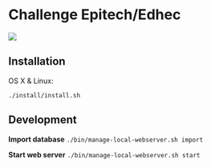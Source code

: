 # Challenge Epitech/Edhec


![](https://cdn-images-1.medium.com/max/1200/1*aCCH418GrsTqzVdEONe33g.png)

## Installation

OS X & Linux:

`./install/install.sh`

## Development

**Import database** `./bin/manage-local-webserver.sh import`

**Start web server** `./bin/manage-local-webserver.sh start`

